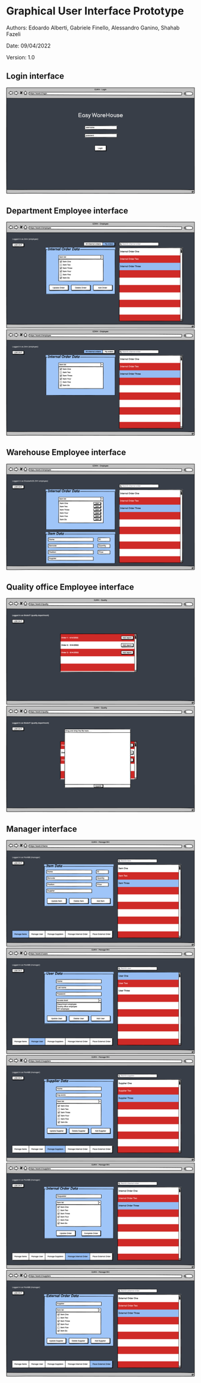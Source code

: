 # Graphical User Interface Prototype

Authors: Edoardo Alberti, Gabriele Finello, Alessandro Ganino, Shahab Fazeli

Date: 09/04/2022

Version: 1.0

## Login interface

![Login](./UI/Login.png)

## Department Employee interface

![Employee1](./UI/Employee1.png)
![Employee2](./UI/Employee2.png)

## Warehouse Employee interface

![WHEmployee](./UI/WHEmployee.png)

## Quality office Employee interface

![Quality1](./UI/Quality1.png)
![Quality2](./UI/Quality2.png)

## Manager interface

![Manager1](./UI/Manager1.png)
![Manager2](./UI/Manager2.png)
![Manager3](./UI/Manager3.png)
![Manager4](./UI/Manager4.png)
![Manager5](./UI/Manager5.png)

